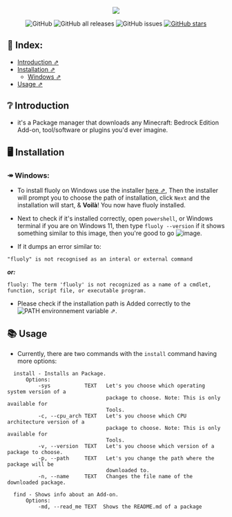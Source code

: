 
<p align="center">
  <img src="https://user-images.githubusercontent.com/61835816/145718141-78fe305a-0017-4539-bd02-3dd5c1f5a51a.png"/>
</p>


<div align="center">
 <img alt="GitHub" src="https://img.shields.io/github/license/retr0cube/fluoly?logo=github&style=for-the-badge">
 <img alt="GitHub all releases" src="https://img.shields.io/github/downloads/retr0cube/fluoly/total?color=gree&logo=Markdown&style=for-the-badge"> 
 <img alt="GitHub issues" src="https://img.shields.io/github/issues/retr0cube/fluoly?color=yellow&logo=GitHub%20Actions&logoColor=white&style=for-the-badge">
 <a href="https://github.com/retr0cube/fluoly/stargazers"><img alt="GitHub stars" src="https://img.shields.io/github/stars/retr0cube/fluoly?logo=Riseup&style=for-the-badge"></a>
</div>



## 🔖 Index:
- [Introduction ⇗](https://github.com/retr0cube/fluoly#-introduction)
- [Installation ⇗](https://github.com/retr0cube/fluoly#-installation)
     - [Windows ⇗](https://github.com/retr0cube/fluoly#windows)
- [Usage ⇗](https://github.com/retr0cube/fluoly#usage)
## ❔ Introduction
- it's a Package manager that downloads any Minecraft: Bedrock Edition Add-on, tool/software or plugins you'd ever imagine.
## 🖥 Installation
### ↠ Windows:
- To install fluoly on Windows use the installer [here ⇗](https://github.com/retr0cube/fluoly/releases/latest),
  Then the installer will prompt you to choose the path of installation, click `Next` and the installation will start, & **Voilà**! You now have fluoly installed.
- Next to check if it's installed correctly, open `powershell`, or Windows terminal if you are on Windows 11, then type `fluoly --version` if it shows something similar to this image, then you're good to go ![image](https://user-images.githubusercontent.com/61835816/145718519-aa54831b-9a57-4bb6-b52a-1bf53c20db08.png). 

- If it dumps an error similar to: 
```
"fluoly" is not recognised as an interal or external command
```
***or:***

```
fluoly: The term 'fluoly' is not recognized as a name of a cmdlet, function, script file, or executable program.
```
- Please check if the installation path is Added correctly to the ![PATH environnement variable ⇗]("https://www.architectryan.com/2018/08/31/how-to-change-environment-variables-on-windows-10").


## 📚 Usage
- Currently, there are two commands with the `install` command having more options: 
```
  install - Installs an Package.
      Options:
          -sys           TEXT   Let's you choose which operating system version of a
                                package to choose. Note: This is only available for
                                Tools.
          -c, --cpu_arch TEXT   Let's you choose which CPU architecture version of a
                                package to choose. Note: This is only available for
                                Tools.
          -v, --version  TEXT   Let's you choose which version of a package to choose.
          -p, --path     TEXT   Let's you change the path where the package will be
                                downloaded to.
          -n, --name     TEXT   Changes the file name of the downloaded package.
```

```
  find - Shows info about an Add-on. 
      Options:
          -md, --read_me TEXT  Shows the README.md of a package
  
```

